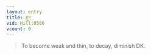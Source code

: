 ```yaml
---
layout: entry
title: རྗུད་
vid: Hill:0586
vcount: 0
---
```


> To become weak and thin, to decay, diminish DK\.

